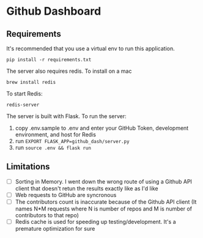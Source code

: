 # Github Dashboard

## Requirements

It's recommended that you use a virtual env to run this application.

`pip install -r requirements.txt`

The server also requires redis. To install on a mac

`brew install redis`

To start Redis:

`redis-server`

The server is built with Flask. To run the server:

1. copy .env.sample to .env and enter your GitHub Token, development environment, and host for Redis
2. run `EXPORT FLASK_APP=github_dash/server.py`
3. run `source .env && flask run`

## Limitations
- [ ] Sorting in Memory. I went down the wrong route of using a Github API client that doesn't retun the results exactly like as I'd like
- [ ] Web requests to GitHub are syncronous
- [ ] The contributors count is inaccurate because of the Github API client (It names N*M requests where N is number of repos and M is number of contributors to that repo)
- [ ] Redis cache is used for speeding up testing/development. It's a premature optimization for sure